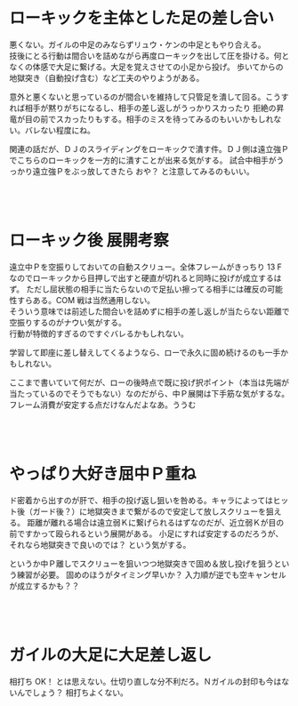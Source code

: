 # ローキックを主体とした足の差し合い

悪くない。ガイルの中足のみならずリュウ・ケンの中足ともやり合える。  
技後にとる行動は間合いを詰めながら再度ローキックを出して圧を掛ける。何となくの体感で大足に繋げる。大足を覚えさせての小足から投げ。
歩いてからの地獄突き（自動投げ含む）など工夫のやりようがある。

意外と悪くないと思っているのが間合いを維持して只管足を潰して回る。こうすれば相手が黙りがちになるし、相手の差し返しがうっかりスカったり
拒絶の昇竜が目の前でスカったりもする。相手のミスを待ってみるのもいいかもしれない。バレない程度にね。

関連の話だが、ＤＪのスライディングをローキックで潰す件。ＤＪ側は遠立強Ｐでこちらのローキックを一方的に潰すことが出来る気がする。
試合中相手がうっかり遠立強Ｐをぶっ放してきたら おや？ と注意してみるのもいい。

　  
　  

# ローキック後 展開考察

遠立中Ｐを空振りしておいての自動スクリュー。全体フレームがきっちり 13 F なのでローキックから目押しで出すと硬直が切れると同時に投げが成立するはず。
ただし屈状態の相手に当たらないので足払い擦ってる相手には確反の可能性すらある。COM 戦は当然通用しない。  
そういう意味では前述した間合いを詰めずに相手の差し返しが当たらない距離で空振りするのがナウい気がする。  
行動が特徴的すぎるのですぐバレるかもしれない。

学習して即座に差し替えしてくるようなら、ローで永久に固め続けるのも一手かもしれない。

ここまで書いていて何だが、ローの後時点で既に投げ択ポイント（本当は先端が当たっているのでそうでもない）なのだがら、中Ｐ展開は下手筋な気がするな。
フレーム消費が安定する点だけなんだよなあ。ううむ

　  
　  

# やっぱり大好き屈中Ｐ重ね

ド密着から出すのが肝で、相手の投げ返し狙いを咎める。キャラによってはヒット後（ガード後？）に地獄突きまで繋がるので安定して放しスクリューを狙える。
距離が離れる場合は遠立弱Ｋに繋げられるはずなのだが、近立弱Ｋが目の前ですかって殴られるという展開がある。
小足にすれば安定するのだろうが、それなら地獄突きで良いのでは？ という気がする。

というか中Ｐ離しでスクリューを狙いつつ地獄突きで固め＆放し投げを狙うという練習が必要。
固めのほうがタイミング早いか？ 入力順が逆でも空キャンセルが成立するかも？？

　  
　  

# ガイルの大足に大足差し返し

相打ち OK！ とは思えない。仕切り直しな分不利だろ。Ｎガイルの封印も今はないんでしょう？ 相打ちよくない。
